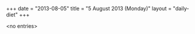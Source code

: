 +++
date = "2013-08-05"
title = "5 August 2013 (Monday)"
layout = "daily-diet"
+++

<p>&lt;no entries&gt;</p>